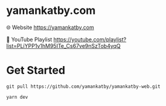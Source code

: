 # yamankatby.com
🌐 Website https://yamankatby.com

🎥 YouTube Playlist https://youtube.com/playlist?list=PLiYPP1v1hM95ITe_Cs67ve9nSzTob4yqQ



# Get Started
```
git pull https://github.com/yamankatby/yamankatby-web.git
```

```
yarn dev
```
